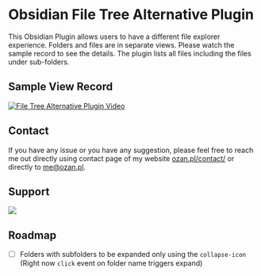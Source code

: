 # Obsidian File Tree Alternative Plugin

This Obsidian Plugin allows users to have a different file explorer experience.
Folders and files are in separate views. Please watch the sample record to see the details.
The plugin lists all files including the files under sub-folders.

## Sample View Record

[![File Tree Alternative Plugin Video](https://github.com/ozntel/file-tree-alternative/raw/main/images/obsidian-plugin.png)](https://www.youtube.com/watch?v=25crdxtyENA)

## Contact

If you have any issue or you have any suggestion, please feel free to reach me out directly using contact page of my website [ozan.pl/contact/](https://www.ozan.pl/contact/) or directly to <me@ozan.pl>.

## Support

<a href="https://www.buymeacoffee.com/ozante"><img src="https://img.buymeacoffee.com/button-api/?text=Buy me a coffee&emoji=&slug=ozante&button_colour=FFDD00&font_colour=000000&font_family=Cookie&outline_colour=000000&coffee_colour=ffffff"></a>

## Roadmap

- [ ] Folders with subfolders to be expanded only using the `collapse-icon` (Right now `click` event on folder name triggers expand)
